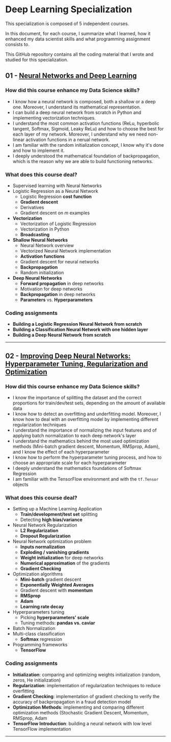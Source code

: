 # Deep Learning Specialization
This specialization is composed of 5 independent courses.

In this document, for each course, I summarize what I learned, how it enhanced my data scientist skills and what programming assignment consists to.

This GitHub repository contains all the coding material that I wrote and studied for this specialization.

## 01 - [Neural Networks and Deep Learning](https://www.coursera.org/learn/neural-networks-deep-learning/home/week/1)

### How did this course enhance my Data Science skills?
- I know how a neural network is composed, both a shallow or a deep one. Moreover, I understand its mathematical representation.
- I can build a deep neural network from scratch in Python and implementing vectorization techniques.
- I understand the most common activation functions (ReLu, hyperbolic tangent, Softmax, Sigmoid, Leaky ReLu) and how to choose the best for each layer of my network. Moreover, I understand why we need non-linear activation functions in a nerual network.
- I am familiar with the random initialization concept, I know why it's done and how to implement it.
- I deeply understood the mathematical foundation of backpropagation, which is the reason why we are able to build functioning networks.

### What does this course deal?
- Supervised learning with Neural Networks
- Logistic Regression as a Neural Network
	- Logistic Regression **cost function**
	- **Gradient descent**
	- Derivatives
	- Gradient descent on $m$ examples
- **Vectorization**
	- Vectorization of Logistic Regression
	- Vectorization in Python
	- **Broadcasting**
- **Shallow Neural Networks**
	- Neural Network overview
	- Vectorized Neural Network implementation
	- **Activation functions**
	- Gradient descent for neural networks
	- **Backpropagation**
	- Random initialization
- **Deep Neural Networks**
	- **Forward propagation** in deep networks
	- Motivation for deep networks
	- **Backpropagation** in deep networks
	- **Parameters** vs. **Hyperparameters**

### Coding assignments
- **Building a Logistic Regression Neural Network from scratch**
- **Building a Classification Neural Network with one hidden layer**
- **Building a Deep Neural Network from scratch**

---
## 02 - [Improving Deep Neural Networks: Hyperparameter Tuning, Regularization and Optimization](https://www.coursera.org/learn/deep-neural-network/home/welcome)

### How did this course enhance my Data Science skills?
- I know the importance of splitting the dataset and the correct proportions for train/dev/test sets, depending on the amount of available data
- I know how to detect an overfitting and underfitting model. Moreover, I know how to deal with an overfitting model by implementing different regularization techniques
- I understand the importance of normalizing the input features and of applying batch normalization to each deep network's layer
- I understand the mathematics behind the most used optimization methods (Mini-batch gradient descent, Momentum, RMSprop, Adam), and I know the effect of each hyperparameter
- I know how to perform the hyperparameter tuning process, and how to choose an appropriate scale for each hyperparameter
- I deeply understand the mathematics foundations of Softmax Regression
- I am familiar with the TensorFlow environment and with the `tf.Tensor` objects

### What does this course deal?
- Setting up a Machine Learning Application
	- **Train/development/test set** splitting
	- Detecting **high bias/variance**
- Neural Network Regularization
	- **L2 Regularization**
	- **Dropout Regularization**
- Neural Network optimization problem
	- **Inputs normalization**
	- **Exploding / vanishing gradients**
	- **Weight initialization** for deep networks
	- **Numerical approximation** of the gradients
	- **Gradient Checking**
- Optimization algorithms
	- **Mini-batch** gradient descent
	- **Exponentially Weighted Averages**
	- Gradient descent with **momentum**
	- **RMSprop**
	- **Adam**
	- **Learning rate decay**
- Hyperparameters tuning
	- Picking **hyperparameters' scale**
	- Tuning methods: **pandas vs. caviar**
- Batch Normalization
- Multi-class classification
	- **Softmax** regression
- Programming frameworks
	- **TensorFlow**

### Coding assignments
- **Initialization**: comparing and optimizing weights initialization (random, zeros, He initialization)
- **Regularization**: implementation of regularization techniques to reduce overfitting
- **Gradient Checking**: implementation of gradient checking to verify the accuracy of backpropagation in a fraud detection model
- **Optimization Methods**: implementing and comparing different optimization methods (Stochastic Gradient Descent, Momentum, RMSprop, Adam
- **TensorFlow Introduction**: building a neural network with low level TensorFlow implementation

---
